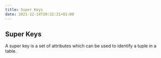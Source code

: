 ```yaml
---
title: Super Keys
date: 2021-12-14T20:32:21+01:00
---
```

## Super Keys

A super key is a set of attributes which can be used to identify a tuple in a table. 